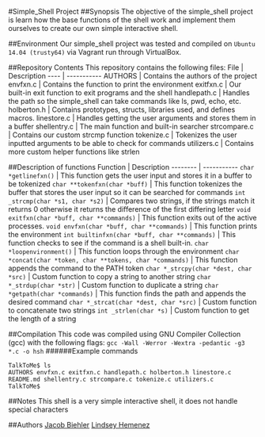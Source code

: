 #Simple_Shell Project
##Synopsis
The objective of the simple_shell project is learn how the base functions of the shell work and implement them ourselves to create our own simple interactive shell.

##Environment
Our simple_shell project was tested and compiled on `Ubuntu 14.04 (trusty64)` via Vagrant run through VirtualBox.

##Repository Contents
This repository contains the following files:
File | Description
---- | -----------
AUTHORS | Contains the authors of the project
envfxn.c | Contains the function to print the environment
exitfxn.c | Our built-in exit function to exit programs and the shell
handlepath.c | Handles the path so the simple_shell can take commands like ls, pwd, echo, etc.
holberton.h | Contains prototypes, structs, libraries used, and defines macros.
linestore.c | Handles getting the user arguments and stores them in a buffer
shellentry.c | The main function and built-in searcher
strcompare.c | Contains our custom strcmp function
tokenize.c | Tokenizes the user inputted arguments to be able to check for commands
utilizers.c | Contains more custom helper functions like strlen

##Description of functions
Function | Description
-------- | -----------
`char *getlinefxn()` | This function gets the user input and stores it in a buffer to be tokenized
`char **tokenfxn(char *buff)` | This function tokenizes the buffer that stores the user input so it can be searched for commands
`int _strcmp(char *s1, char *s2)` | Compares two strings, if the strings match it returns 0 otherwise it returns the difference of the first differing letter
`void exitfxn(char *buff, char **commands)` | This function exits out of the active processes.
`void envfxn(char *buff, char **commands)` | This function prints the environment
`int builtinfxn(char *buff, char **commands)` | This function checks to see if the command is a shell built-in.
`char *loopenvironment()` | This function loops through the environment
`char *concat(char *token, char **tokens, char *commands)` | This function appends the command to the PATH token
`char *_strcpy(char *dest, char *src)` | Custom function to copy a string to another string
`char *_strdup(char *str)` | Custom function to duplicate a string
`char *getpath(char *commands)` | This function finds the path and appends the desired command
`char *_strcat(char *dest, char *src)` | Custom function to concatenate two strings
`int _strlen(char *s)` | Custom function to get the length of a string

##Compilation
This code was compiled using GNU Compiler Collection (gcc) with the following flags: `gcc -Wall -Werror -Wextra -pedantic -g3 *.c -o hsh`
######Example commands
```
TalkToMe$ ls
AUTHORS envfxn.c exitfxn.c handlepath.c holberton.h linestore.c README.md shellentry.c strcompare.c tokenize.c utilizers.c
TalkToMe$ 
```
##Notes
This shell is a very simple interactive shell, it does not handle special characters

##Authors
[Jacob Biehler](https://github.com/biehlerj)
[Lindsey Hemenez](https://github.com/hemenez)
